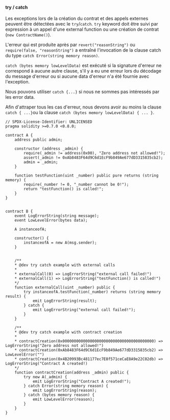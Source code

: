 #### try / catch

Les exceptions lors de la création du contrat et des appels externes peuvent être détectées avec le `try`/`catch`.
`try` keyword doit être suivi par expression à un appel d'une external function ou une création de contrat (`new ContractName()`).

L'erreur qui est produite après par `revert("reasonString")` ou `require(false, "reasonString")`
a entraîné l'invocation de la clause catch du type `catch Error(string memory reason)`.

`catch (bytes memory lowLevelData)` est exécuté si la signature d'erreur ne correspond à aucune autre clause, s'il y a eu une erreur lors du décodage du message d'erreur ou si aucune data d'erreur n'a été fournie avec l'exception.

Nous pouvons utiliser `catch {...}` si nous ne sommes pas intéressés par les error data.

Afin d'attraper tous les cas d'erreur, nous devons avoir au moins la clause `catch { ...}`ou la clause `catch (bytes memory lowLevelData) { ... }`.

```
// SPDX-License-Identifier: UNLICENSED
pragma solidity >=0.7.0 <0.8.0;

contract A {
    address public admin;

    constructor (address _admin) {
        require(_admin != address(0x00), "Zero address not allowed!");
        assert(_admin != 0xAb8483F64d9C6d1EcF9b849Ae677dD3315835cb2);
        admin = _admin;
    }

    function testFunction(uint _number) public pure returns (string memory) {
        require(_number != 0, "_number cannot be 0!");
        return "testFunction() is called!";
    }
}


contract B {
    event LogErrorString(string message);
    event LowLevelError(bytes data);

    A instanceofA;

    constructor() {
        instanceofA = new A(msg.sender);
    }


    /**
    * @dev try catch example with external calls
    *
    * externalCall(0) => LogErrorString("external call failed!")
    * externalCall(1) => LogErrorString("testFunction() is called!")
    */
    function externalCall(uint _number) public {
        try instanceofA.testFunction(_number) returns (string memory result) {
            emit LogErrorString(result);
        } catch {
            emit LogErrorString("external call failed!");
        }
    }

    /**
    * @dev try catch example with contract creation
    *
    * contractCreation(0x0000000000000000000000000000000000000000) => LogErrorString("Zero address not allowed!")
    * contractCreation(0xAb8483F64d9C6d1EcF9b849Ae677dD3315835cb2) => LowLevelError("")
    * contractCreation(0x4B20993Bc481177ec7E8f571ceCaE8A9e22C02db) => LogErrorString("Contract A created!)
    */
    function contractCreation(address _admin) public {
        try new A(_admin) {
            emit LogErrorString("Contract A created!");
        } catch Error(string memory reason) {
            emit LogErrorString(reason);
        } catch (bytes memory reason) {
            emit LowLevelError(reason);
        }
    }
}
```
